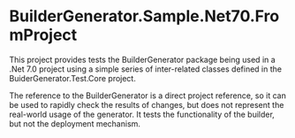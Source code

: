 # BuilderGenerator.Sample.Net70.FromProject

This project provides tests the BuilderGenerator package being used in a .Net 7.0 project using a simple series of inter-related classes defined in the BuiderGenerator.Test.Core project.

The reference to the BuilderGenerator is a direct project reference, so it can be used to rapidly check the results of changes, but does not represent the real-world usage of the generator. It tests the functionality of the builder, but not the deployment mechanism.